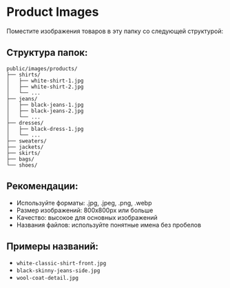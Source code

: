 # Product Images

Поместите изображения товаров в эту папку со следующей структурой:

## Структура папок:
```
public/images/products/
├── shirts/
│   ├── white-shirt-1.jpg
│   ├── white-shirt-2.jpg
│   └── ...
├── jeans/
│   ├── black-jeans-1.jpg
│   ├── black-jeans-2.jpg
│   └── ...
├── dresses/
│   ├── black-dress-1.jpg
│   └── ...
├── sweaters/
├── jackets/
├── skirts/
├── bags/
└── shoes/
```

## Рекомендации:
- Используйте форматы: .jpg, .jpeg, .png, .webp
- Размер изображений: 800x800px или больше
- Качество: высокое для основных изображений
- Названия файлов: используйте понятные имена без пробелов

## Примеры названий:
- `white-classic-shirt-front.jpg`
- `black-skinny-jeans-side.jpg`
- `wool-coat-detail.jpg`